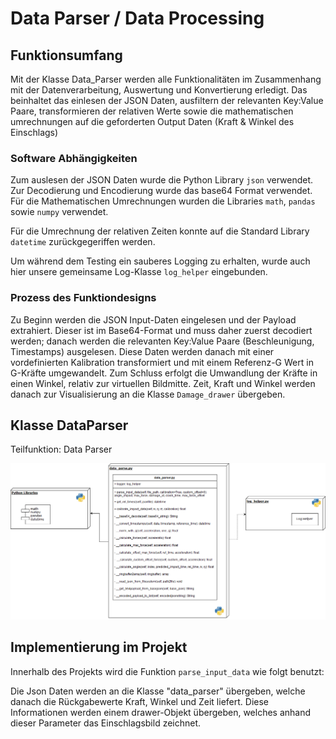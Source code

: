 # Data Parser / Data Processing


## Funktionsumfang

Mit der Klasse Data_Parser werden alle Funktionalitäten im Zusammenhang mit der Datenverarbeitung, Auswertung und Konvertierung erledigt.
Das beinhaltet das einlesen der JSON Daten, ausfiltern der relevanten Key:Value Paare, transformieren der relativen Werte sowie die mathematischen umrechnungen auf die geforderten Output Daten (Kraft & Winkel des Einschlags)


### Software Abhängigkeiten

Zum auslesen der JSON Daten wurde die Python Library `json` verwendet. Zur Decodierung und Encodierung wurde das base64 Format verwendet.
Für die Mathematischen Umrechnungen wurden die Libraries `math`, `pandas` sowie `numpy` verwendet.

Für die Umrechnung der relativen Zeiten konnte auf die Standard Library `datetime` zurückgegeriffen werden.

Um während dem Testing ein sauberes Logging zu erhalten, wurde auch hier unsere gemeinsame Log-Klasse `log_helper` eingebunden.


### Prozess des Funktiondesigns

Zu Beginn werden die JSON Input-Daten eingelesen und der Payload extrahiert. Dieser ist im Base64-Format und muss daher zuerst decodiert werden; danach werden die relevanten Key:Value Paare (Beschleunigung, Timestamps) ausgelesen.
Diese Daten werden danach mit einer vordefinierten Kalibration transformiert und mit einem Referenz-G Wert in G-Kräfte umgewandelt.
Zum Schluss erfolgt die Umwandlung der Kräfte in einen Winkel, relativ zur virtuellen Bildmitte.
Zeit, Kraft und Winkel werden danach zur Visualisierung an die Klasse `Damage_drawer` übergeben.


## Klasse DataParser

Teilfunktion: Data Parser

![Klassendiagramm Data Parser](img/STARTHACK_data_parsers_class.png "Klassendiagramm Data Parser")


## Implementierung im Projekt

Innerhalb des Projekts wird die Funktion `parse_input_data` wie folgt benutzt:

Die Json Daten werden an die Klasse "data_parser" übergeben, welche danach die Rückgabewerte Kraft, Winkel und Zeit liefert.
Diese Informationen werden einem drawer-Objekt übergeben, welches anhand dieser Parameter das Einschlagsbild zeichnet.

